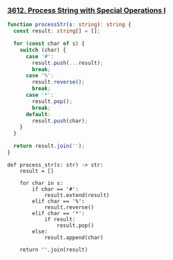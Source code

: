 ### [3612. Process String with Special Operations I](https://leetcode.com/problems/process-string-with-special-operations-i/)
```Typescript
function processStr(s: string): string {
  const result: string[] = [];

  for (const char of s) {
    switch (char) {
      case '#':
        result.push(...result);
        break;
      case '%':
        result.reverse();
        break;
      case '*':
        result.pop();
        break;
      default:
        result.push(char);
    }
  }

  return result.join('');
}
```
```Python3
def process_str(s: str) -> str:
    result = []

    for char in s:
        if char == '#':
            result.extend(result)
        elif char == '%':
            result.reverse()
        elif char == '*':
            if result:
                result.pop()
        else:
            result.append(char)

    return ''.join(result)

```
